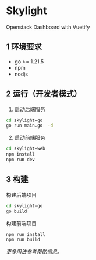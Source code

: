 # Skylight

Openstack Dashboard with Vuetify

<!-- 预览

![](./doc/preview.png) 
-->

## 1 环境要求

+ go >= 1.21.5
+ npm
+ nodjs

## 2 运行（开发者模式）

1. 启动后端服务

```bash
cd skylight-go
go run main.go  -d
```

2. 启动前端服务
```bash
cd skylight-web
npm install
npm run dev
```

## 3 构建

构建后端项目
```bash
cd skylight-go
go build
```

构建前端项目
```bash
npm run install
npm run build
```

*更多用法参考帮助信息。*

